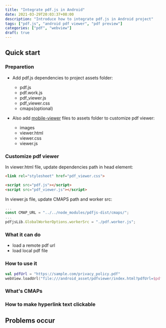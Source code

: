 ```yaml
---
title: "Integrate pdf.js in Android"
date: 2021-03-29T20:03:37+08:00
description: "Introduce how to integrate pdf.js in Android project"
tags: ["pdf.js", "android pdf viewer", "pdf preview"]
categories: ["pdf", "webview"]
draft: true
---
```


## Quick start

### Preparetion

+ Add pdf.js dependencies to project assets folder:
  + pdf.js
  + pdf.work.js
  + pdf_viewer.js
  + pdf_viewer.css
  + cmaps(optional)

+ Also add [mobile-viewer][mv] files to assets folder to customize pdf viewer:
  + images
  + viewer.html
  + viewer.css
  + viewer.js

### Customize pdf viewer

In viewer.html file, update dependencies path in head element:

``` html
<link rel="stylesheet" href="pdf_viewer.css">

<script src="pdf.js"></script>
<script src="pdf_viewer.js"></script>
```

In viewer.js file, update CMAPS path and worker src:

``` js
...
const CMAP_URL = "../../node_modules/pdfjs-dist/cmaps/";
...
pdfjsLib.GlobalWorkerOptions.workerSrc = "./pdf.worker.js";
```

### What it can do

+ load a remote pdf url
+ load local pdf file

### How to use it

``` kotlin
val pdfUrl = "https://sample.com/privacy_policy.pdf"
webView.loadUrl("file:///android_asset/pdfviewer/index.html?pdfUrl=$pdfUrl")
```

### What's CMAPs

### How to make hyperlink text clickable

## Problems occur

[mv]:https://github.com/mozilla/pdf.js/tree/master/examples/mobile-viewer
